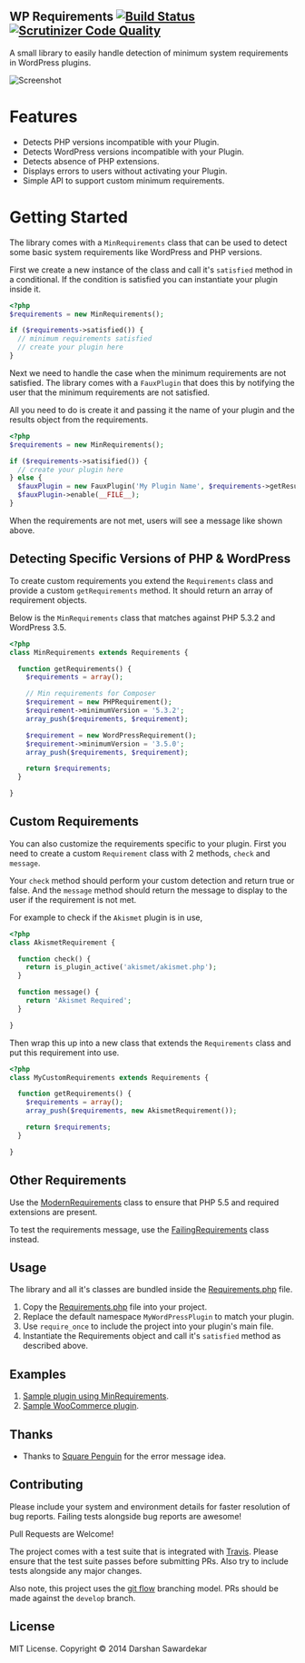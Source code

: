 ## WP Requirements [![Build Status](https://travis-ci.org/dsawardekar/wp-requirements.svg?branch=develop)](https://travis-ci.org/dsawardekar/wp-requirements) [![Scrutinizer Code Quality](https://scrutinizer-ci.com/g/dsawardekar/wp-requirements/badges/quality-score.png?s=66085bea27b9812f920eaa512591191230424230)](https://scrutinizer-ci.com/g/dsawardekar/wp-requirements/)

A small library to easily handle detection of minimum system
requirements in WordPress plugins.

![Screenshot][1]

# Features

* Detects PHP versions incompatible with your Plugin.
* Detects WordPress versions incompatible with your Plugin.
* Detects absence of PHP extensions.
* Displays errors to users without activating your Plugin.
* Simple API to support custom minimum requirements.

# Getting Started

The library comes with a `MinRequirements` class that can be used to
detect some basic system requirements like WordPress and PHP versions.

First we create a new instance of the class and call it's `satisfied`
method in a conditional. If the condition is satisfied you can
instantiate your plugin inside it.

```php
<?php
$requirements = new MinRequirements();

if ($requirements->satisfied()) {
  // minimum requirements satisfied
  // create your plugin here
}
```

Next we need to handle the case when the minimum requirements are not
satisfied. The library comes with a `FauxPlugin` that does this by
notifying the user that the minimum requirements are not satisfied.

All you need to do is create it and passing it the name of your plugin
and the results object from the requirements.

```php
<?php
$requirements = new MinRequirements();

if ($requirements->satisified()) {
  // create your plugin here
} else {
  $fauxPlugin = new FauxPlugin('My Plugin Name', $requirements->getResults());
  $fauxPlugin->enable(__FILE__);
}
```

When the requirements are not met, users will see a message like shown
above.

## Detecting Specific Versions of PHP & WordPress

To create custom requirements you extend the `Requirements` class and
provide a custom `getRequirements` method. It should return an array of
requirement objects.

Below is the `MinRequirements` class that matches against PHP 5.3.2 and
WordPress 3.5.

```php
<?php
class MinRequirements extends Requirements {

  function getRequirements() {
    $requirements = array();

    // Min requirements for Composer
    $requirement = new PHPRequirement();
    $requirement->minimumVersion = '5.3.2';
    array_push($requirements, $requirement);

    $requirement = new WordPressRequirement();
    $requirement->minimumVersion = '3.5.0';
    array_push($requirements, $requirement);

    return $requirements;
  }

}
```

## Custom Requirements

You can also customize the requirements specific to your plugin. First you need to
create a custom `Requirement` class with 2 methods, `check` and `message`.

Your `check` method should perform your custom detection and return
true or false. And the `message` method should return the message to
display to the user if the requirement is not met.

For example to check if the `Akismet` plugin is in use,

```php
<?php
class AkismetRequirement {

  function check() {
    return is_plugin_active('akismet/akismet.php');
  }

  function message() {
    return 'Akismet Required';
  }

}
```

Then wrap this up into a new class that extends the `Requirements` class
and put this requirement into use.

```php
<?php
class MyCustomRequirements extends Requirements {

  function getRequirements() {
    $requirements = array();
    array_push($requirements, new AkismetRequirement());

    return $requirements;
  }

}
```

## Other Requirements

Use the [ModernRequirements][3] class to ensure that PHP 5.5 and required
extensions are present.

To test the requirements message, use the [FailingRequirements][4] class instead.

## Usage

The library and all it's classes are bundled inside the
[Requirements.php][9] file.

1. Copy the [Requirements.php][9] file into your project.
1. Replace the default namespace `MyWordPressPlugin` to match your
   plugin.
1. Use `require_once` to include the project into your plugin's main
   file.
1. Instantiate the Requirements object and call it's `satisfied` method
   as described above.

## Examples

1. [Sample plugin using MinRequirements][5].
1. [Sample WooCommerce plugin][6].

## Thanks

* Thanks to [Square Penguin][7] for the error message idea.

## Contributing

Please include your system and environment details for faster resolution
of bug reports. Failing tests alongside bug reports are awesome!

Pull Requests are Welcome!

The project comes with a test suite that is integrated with [Travis][8].
Please ensure that the test suite passes before submitting PRs. Also try to include
tests alongside any major changes.

Also note, this project uses the [git flow][2] branching model. PRs should be made
against the `develop` branch.

## License

MIT License. Copyright © 2014 Darshan Sawardekar

[1]: http://i.imgur.com/0d9d6HF.png
[2]: https://github.com/nvie/gitflow
[3]: https://github.com/dsawardekar/wp-requirements/blob/develop/lib/MyWordPressPlugin/Requirements.php#L61
[4]: https://github.com/dsawardekar/wp-requirements/blob/develop/lib/MyWordPressPlugin/Requirements.php#L87
[5]: https://github.com/dsawardekar/sample-requirements-plugin
[6]: https://github.com/dsawardekar/sample-woocommerce-requirements-plugin
[7]: http://www.squarepenguin.com/wordpress/?p=6
[8]: https://travis-ci.org
[9]: https://raw.githubusercontent.com/dsawardekar/wp-requirements/master/lib/MyWordPressPlugin/Requirements.php
